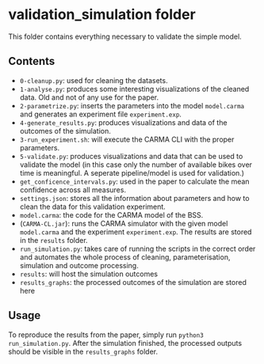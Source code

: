 # validation_simulation folder

This folder contains everything necessary to validate the simple model.

## Contents

- `0-cleanup.py`: used for cleaning the datasets.
- `1-analyse.py`: produces some interesting visualizations of the cleaned data. Old and not of any use for the paper.
- `2-parametrize.py`: inserts the parameters into the model `model.carma` and generates an experiment file `experiment.exp`.
- `4-generate_results.py`: produces visualizations and data of the outcomes of the simulation.
- `3-run_experiment.sh`: will execute the CARMA CLI with the proper parameters.
- `5-validate.py`: produces visualizations and data that can be used to validate the model (in this case only the number of available bikes over time is meaningful. A seperate pipeline/model is used for validation.)
- `get_conficence_intervals.py`: used in the paper to calculate the mean confidence across all measures.
- `settings.json`: stores all the information about parameters and how to clean the data for this validation experiment.
- `model.carma`: the code for the CARMA model of the BSS.
- (`CARMA-CL.jar`): runs the CARMA simulator with the given model `model.carma` and the experiment `experiment.exp`. The results are stored in the `results` folder.
- `run_simulation.py`: takes care of running the scripts in the correct order and automates the whole process of cleaning, parameterisation, simulation and outcome processing.
- `results`: will host the simulation outcomes
- `results_graphs`: the processed outcomes of the simulation are stored here

## Usage

To reproduce the results from the paper, simply run `python3 run_simulation.py`. After the simulation finished, the processed outputs should be visible in the `results_graphs` folder.

